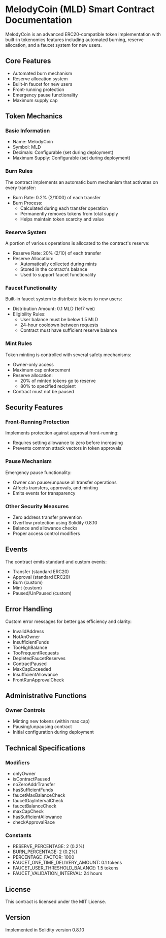 # MelodyCoin (MLD) Smart Contract Documentation

MelodyCoin is an advanced ERC20-compatible token implementation with built-in tokenomics features including automated burning, reserve allocation, and a faucet system for new users.

## Core Features

- Automated burn mechanism
- Reserve allocation system
- Built-in faucet for new users
- Front-running protection
- Emergency pause functionality
- Maximum supply cap

## Token Mechanics

### Basic Information

- Name: MelodyCoin
- Symbol: MLD
- Decimals: Configurable (set during deployment)
- Maximum Supply: Configurable (set during deployment)

### Burn Rules

The contract implements an automatic burn mechanism that activates on every transfer:

- Burn Rate: 0.2% (2/1000) of each transfer
- Burn Process:
  - Calculated during each transfer operation
  - Permanently removes tokens from total supply
  - Helps maintain token scarcity and value

### Reserve System

A portion of various operations is allocated to the contract's reserve:

- Reserve Rate: 20% (2/10) of each transfer
- Reserve Allocation:
  - Automatically collected during mints
  - Stored in the contract's balance
  - Used to support faucet functionality

### Faucet Functionality

Built-in faucet system to distribute tokens to new users:

- Distribution Amount: 0.1 MLD (1e17 wei)
- Eligibility Rules:
  - User balance must be below 1.5 MLD
  - 24-hour cooldown between requests
  - Contract must have sufficient reserve balance

### Mint Rules

Token minting is controlled with several safety mechanisms:

- Owner-only access
- Maximum cap enforcement
- Reserve allocation:
  - 20% of minted tokens go to reserve
  - 80% to specified recipient
- Contract must not be paused

## Security Features

### Front-Running Protection

Implements protection against approval front-running:

- Requires setting allowance to zero before increasing
- Prevents common attack vectors in token approvals

### Pause Mechanism

Emergency pause functionality:

- Owner can pause/unpause all transfer operations
- Affects transfers, approvals, and minting
- Emits events for transparency

### Other Security Measures

- Zero address transfer prevention
- Overflow protection using Solidity 0.8.10
- Balance and allowance checks
- Proper access control modifiers

## Events

The contract emits standard and custom events:

- Transfer (standard ERC20)
- Approval (standard ERC20)
- Burn (custom)
- Mint (custom)
- Paused/UnPaused (custom)

## Error Handling

Custom error messages for better gas efficiency and clarity:

- InvalidAddress
- NotAnOwner
- InsufficientFunds
- TooHighBalance
- TooFrequentRequests
- DepletedFaucetReserves
- ContractPaused
- MaxCapExceeded
- InsufficientAllowance
- FrontRunApprovalCheck

## Administrative Functions

### Owner Controls

- Minting new tokens (within max cap)
- Pausing/unpausing contract
- Initial configuration during deployment

## Technical Specifications

### Modifiers

- onlyOwner
- isContractPaused
- noZeroAddrTransfer
- hasSufficientFunds
- faucetMaxBalanceCheck
- faucetDayIntervalCheck
- faucetBalanceCheck
- maxCapCheck
- hasSufficientAllowance
- checkApprovalRace

### Constants

- RESERVE_PERCENTAGE: 2 (0.2%)
- BURN_PERCENTAGE: 2 (0.2%)
- PERCENTAGE_FACTOR: 1000
- FAUCET_ONE_TIME_DELIVERY_AMOUNT: 0.1 tokens
- FAUCET_USER_THRESHOLD_BALANCE: 1.5 tokens
- FAUCET_VALIDATION_INTERVAL: 24 hours

## License

This contract is licensed under the MIT License.

## Version

Implemented in Solidity version 0.8.10
